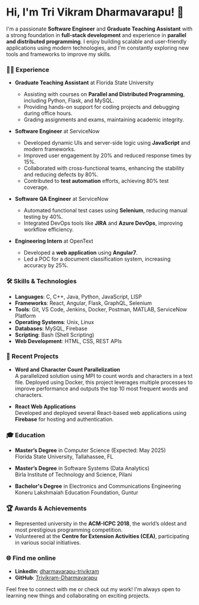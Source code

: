 # Hi, I'm Tri Vikram Dharmavarapu! 👋

I'm a passionate **Software Engineer** and **Graduate Teaching Assistant** with a strong foundation in **full-stack development** and experience in **parallel and distributed programming**. I enjoy building scalable and user-friendly applications using modern technologies, and I'm constantly exploring new tools and frameworks to improve my skills.

### 👨‍💻 Experience

- **Graduate Teaching Assistant** at Florida State University  
  - Assisting with courses on **Parallel and Distributed Programming**, including Python, Flask, and MySQL.
  - Providing hands-on support for coding projects and debugging during office hours.
  - Grading assignments and exams, maintaining academic integrity.

- **Software Engineer** at ServiceNow  
  - Developed dynamic UIs and server-side logic using **JavaScript** and modern frameworks.
  - Improved user engagement by 20% and reduced response times by 15%.
  - Collaborated with cross-functional teams, enhancing the stability and reducing defects by 80%.
  - Contributed to **test automation** efforts, achieving 80% test coverage.

- **Software QA Engineer** at ServiceNow  
  - Automated functional test cases using **Selenium**, reducing manual testing by 40%.
  - Integrated DevOps tools like **JIRA** and **Azure DevOps**, improving workflow efficiency.

- **Engineering Intern** at OpenText  
  - Developed a **web application** using **Angular7**.
  - Led a POC for a document classification system, increasing accuracy by 25%.

### 🛠 Skills & Technologies

- **Languages**: C, C++, Java, Python, JavaScript, LISP
- **Frameworks**: React, Angular, Flask, GraphQL, Selenium
- **Tools**: Git, VS Code, Jenkins, Docker, Postman, MATLAB, ServiceNow Platform
- **Operating Systems**: Unix, Linux
- **Databases**: MySQL, Firebase
- **Scripting**: Bash (Shell Scripting)
- **Web Development**: HTML, CSS, REST APIs

### 🚀 Recent Projects

- **Word and Character Count Parallelization**  
  A parallelized solution using MPI to count words and characters in a text file. Deployed using Docker, this project leverages multiple processes to improve performance and outputs the top 10 most frequent words and characters.

- **React Web Applications**  
  Developed and deployed several React-based web applications using **Firebase** for hosting and authentication.

### 🎓 Education

- **Master’s Degree** in Computer Science (Expected: May 2025)  
  Florida State University, Tallahassee, FL  

- **Master’s Degree** in Software Systems (Data Analytics)  
  Birla Institute of Technology and Science, Pilani  

- **Bachelor's Degree** in Electronics and Communications Engineering  
  Koneru Lakshmaiah Education Foundation, Guntur

### 🏆 Awards & Achievements

- Represented university in the **ACM-ICPC 2018**, the world’s oldest and most prestigious programming competition.
- Volunteered at the **Centre for Extension Activities (CEA)**, participating in various social initiatives.

### 🌐 Find me online

- **LinkedIn**: [dharmavarapu-trivikram](https://www.linkedin.com/in/dharmavarapu-trivikram/)
- **GitHub**: [Trivikram-Dharmavarapu](https://github.com/Trivikram-Dharmavarapu)

Feel free to connect with me or check out my work! I'm always open to learning new things and collaborating on exciting projects.
